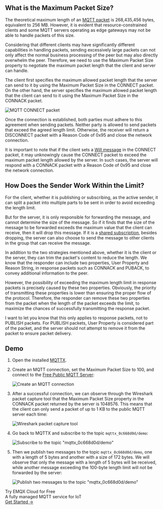 ## What is the Maximum Packet Size?

The theoretical maximum length of an [MQTT packet](https://www.emqx.com/en/blog/introduction-to-mqtt-control-packets) is 268,435,456 bytes, equivalent to 256 MB. However, it is evident that resource-constrained clients and some MQTT servers operating as edge gateways may not be able to handle packets of this size.

Considering that different clients may have significantly different capabilities in handling packets, sending excessively large packets can not only affect the normal business processing of the peer but may also directly overwhelm the peer. Therefore, we need to use the Maximum Packet Size property to negotiate the maximum packet length that the client and server can handle.

The client first specifies the maximum allowed packet length that the server can send to it by using the Maximum Packet Size in the CONNECT packet. On the other hand, the server specifies the maximum allowed packet length that the client can send to it using the Maximum Packet Size in the CONNACK packet.

![MQTT CONNECT packet](https://assets.emqx.com/images/1f64b4c59e8da8d446d823d6b8f20535.png)

Once the connection is established, both parties must adhere to this agreement when sending packets. Neither party is allowed to send packets that exceed the agreed length limit. Otherwise, the receiver will return a DISCONNECT packet with a Reason Code of 0x95 and close the network connection.

It is important to note that if the client sets a [Will message](https://www.emqx.com/en/blog/use-of-mqtt-will-message) in the CONNECT packet, it may unknowingly cause the CONNECT packet to exceed the maximum packet length allowed by the server. In such cases, the server will respond with a CONNACK packet with a Reason Code of 0x95 and close the network connection.

## How Does the Sender Work Within the Limit?

For the client, whether it is publishing or subscribing, as the active sender, it can split a packet into multiple parts to be sent in order to avoid exceeding the length limit.

But for the server, it is only responsible for forwarding the message, and cannot determine the size of the message. So if it finds that the size of the message to be forwarded exceeds the maximum value that the client can receive, then it will drop this message. If it is a [shared subscription](https://www.emqx.com/en/blog/introduction-to-mqtt5-protocol-shared-subscription), besides dropping, the server can also choose to send the message to other clients in the group that can receive the message.

In addition to the two strategies mentioned above, whether it is the client or the server, they can trim the packet's content to reduce the length. We know that the responder can include two properties, User Property and Reason String, in response packets such as CONNACK and PUBACK, to convey additional information to the peer.

However, the possibility of exceeding the maximum length limit in response packets is precisely caused by these two properties. Obviously, the priority of transmitting these properties is lower than ensuring the proper flow of the protocol. Therefore, the responder can remove these two properties from the packet when the length of the packet exceeds the limit, to maximize the chances of successfully transmitting the response packet.

I want to let you know that this only applies to response packets, not to PUBLISH packets. For PUBLISH packets, User Property is considered part of the packet, and the server should not attempt to remove it from the packet to ensure packet delivery.

## Demo

1. Open the installed [MQTTX](https://mqttx.app/).

2. Create an MQTT connection, set the Maximum Packet Size to 100, and connect to the [Free Public MQTT Server](https://www.emqx.com/en/mqtt/public-mqtt5-broker):

   ![Create an MQTT connection](https://assets.emqx.com/images/784f1078a559f75b0c9ed10f30a5a218.png)

3. After a successful connection, we can observe through the Wireshark packet capture tool that the Maximum Packet Size property in the CONNACK packet returned by the server is 1048576. This means that the client can only send a packet of up to 1 KB to the public MQTT server each time:

   ![Wireshark packet capture tool](https://assets.emqx.com/images/0d6c9d52f8dbb2c052119386f0bb10b3.png)

4. Go back to MQTTX and subscribe to the topic `mqttx_0c668d0d/demo`:

   ![Subscribe to the topic "mqttx_0c668d0d/demo"](https://assets.emqx.com/images/8653151cecd5a961b77ba24a40373a4a.png)

5. Then we publish two messages to the topic `mqttx_0c668d0d/demo`, one with a length of 5 bytes and another with a size of 172 bytes. We will observe that only the message with a length of 5 bytes will be received, while another message exceeding the 100-byte length limit will not be forwarded by the server:

   ![Publish two messages to the topic "mqttx_0c668d0d/demo"](https://assets.emqx.com/images/833e937b1195e1ca9e11f719e350053d.png)



<section class="promotion">
    <div>
        Try EMQX Cloud for Free
        <div class="is-size-14 is-text-normal has-text-weight-normal">A fully managed MQTT service for IoT</div>
    </div>
    <a href="https://accounts.emqx.com/signup?continue=https://cloud-intl.emqx.com/console/deployments/0?oper=new" class="button is-gradient px-5">Get Started →</a>
</section>
